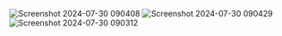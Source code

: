 ![Screenshot 2024-07-30 090408](https://github.com/user-attachments/assets/7f4afaaa-1962-42fe-985d-2636fa07fc35)
![Screenshot 2024-07-30 090429](https://github.com/user-attachments/assets/2d89c805-82d7-4fdc-917a-5eadad454718)
![Screenshot 2024-07-30 090312](https://github.com/user-attachments/assets/6f02c8bd-ec63-4491-90f5-3b2fbddb0222)
